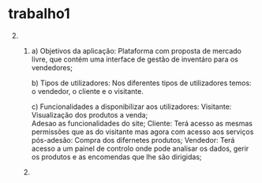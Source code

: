 # trabalho1

2.
	1. 
		a) Objetivos da aplicação:
			Plataforma com proposta de mercado livre, que contém uma interface de gestão de inventáro para os vendedores;
		
		b) Tipos de utilizadores:
			Nos diferentes tipos de utilizadores temos: o vendedor, o cliente e o visitante.
			
		c) Funcionalidades a disponibilizar aos utilizadores:
			Visitante: 
				Visualização dos produtos a venda;	
				Adesao as funcionalidades do site;
			Cliente: 
				Terá acesso as mesmas permissões que as do visitante mas agora com acesso aos 			serviços pós-adesão: Compra dos difernetes produtos;
			Vendedor:
				Terá acesso a um painel de controlo onde pode analisar os dados, gerir os produtos e as encomendas que lhe são dirigidas;
				
	
	2.
		
